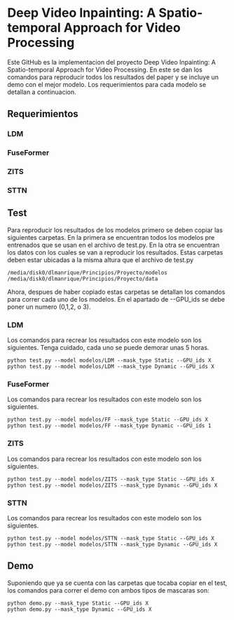 # Deep Video Inpainting: A Spatio-temporal Approach for Video Processing
Este GitHub es la implementacion del proyecto Deep Video Inpainting: A Spatio-temporal Approach for Video Processing. En este se dan los comandos para reproducir todos los resultados del paper y se incluye un demo con el mejor modelo. Los requerimientos para cada modelo se detallan a continuacion.

## Requerimientos 

### LDM

### FuseFormer


### ZITS


### STTN


## Test
Para reproducir los resultados de los modelos primero se deben copiar las siguientes carpetas. En la primera se encuentran todos los modelos pre entrenados que se usan en el archivo de test.py. En la otra se encuentran los datos con los cuales se van a reproducir los resultados. Estas carpetas deben estar ubicadas a la misma altura que el archivo de test.py

```
/media/disk0/dlmanrique/Principios/Proyecto/modelos
/media/disk0/dlmanrique/Principios/Proyecto/data
```
Ahora, despues de haber copiado estas carpetas se detallan los comandos para correr cada uno de los modelos. En el apartado de --GPU_ids se debe poner un numero (0,1,2, o 3).

### LDM

Los comandos para recrear los resultados con este modelo son los siguientes. Tenga cuidado, cada uno se puede demorar unas 5 horas.
```
python test.py --model modelos/LDM --mask_type Static --GPU_ids X
python test.py --model modelos/LDM --mask_type Dynamic --GPU_ids X
```

### FuseFormer

Los comandos para recrear los resultados con este modelo son los siguientes. 
```
python test.py --model modelos/FF --mask_type Static --GPU_ids X
python test.py --model modelos/FF --mask_type Dynamic --GPU_ids 1
```

### ZITS
Los comandos para recrear los resultados con este modelo son los siguientes.
```
python test.py --model modelos/ZITS --mask_type Static --GPU_ids X
python test.py --model modelos/ZITS --mask_type Dynamic --GPU_ids X
```
### STTN
Los comandos para recrear los resultados con este modelo son los siguientes.
```
python test.py --model modelos/STTN --mask_type Static --GPU_ids X
python test.py --model modelos/STTN --mask_type Dynamic --GPU_ids X
```

## Demo
Suponiendo que ya se cuenta con las carpetas que tocaba copiar en el test, los comandos para correr el demo con ambos tipos de mascaras son:
```
python demo.py --mask_type Static --GPU_ids X
python demo.py --mask_type Dynamic --GPU_ids X
```
